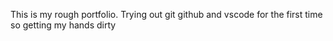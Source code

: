 This is my rough portfolio. Trying out git github and vscode for the first time so getting my hands dirty
